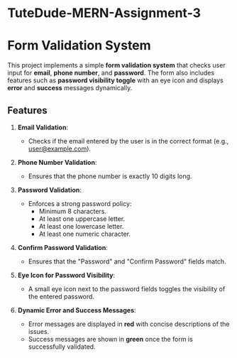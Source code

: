 # TuteDude-MERN-Assignment-3
# Form Validation System

This project implements a simple **form validation system** that checks user input for **email**, **phone number**, and **password**. The form also includes features such as **password visibility toggle** with an eye icon and displays **error** and **success** messages dynamically.

## Features
1. **Email Validation**: 
   - Checks if the email entered by the user is in the correct format (e.g., user@example.com).
   
2. **Phone Number Validation**: 
   - Ensures that the phone number is exactly 10 digits long.

3. **Password Validation**: 
   - Enforces a strong password policy:
     - Minimum 8 characters.
     - At least one uppercase letter.
     - At least one lowercase letter.
     - At least one numeric character.

4. **Confirm Password Validation**: 
   - Ensures that the "Password" and "Confirm Password" fields match.

5. **Eye Icon for Password Visibility**:
   - A small eye icon next to the password fields toggles the visibility of the entered password.

6. **Dynamic Error and Success Messages**:
   - Error messages are displayed in **red** with concise descriptions of the issues.
   - Success messages are shown in **green** once the form is successfully validated.
